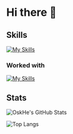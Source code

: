 # Hi there 👋

## Skills

[![My Skills](https://skillicons.dev/icons?i=git,idea,java,latex,linux,md,windows&theme=dark&perline=8)](https://skillicons.dev)

### Worked with

[![My Skills](https://skillicons.dev/icons?i=arduino,blender,discord,mysql,py,stackoverflow,vim,vscode&theme=dark&perline=8)](https://skillicons.dev)

## Stats

![OskHe's GitHub Stats](https://github-readme-stats.vercel.app/api?username=oskhe&hide_title=false&hide_rank=false&rank_icon=github&show_icons=true&include_all_commits=true&text_bold=false&theme=github_dark)

![Top Langs](https://github-readme-stats.vercel.app/api/top-langs/?username=oskhe&hide_title=false&text_bold=true&theme=github_dark&hide=jupyter_notebook&size_weight=0.5&count_weight=0.5&layout=compact)
